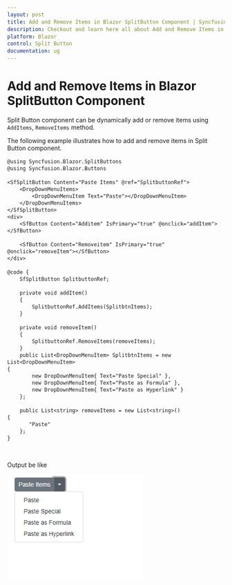 ```yaml
---
layout: post
title: Add and Remove Items in Blazor SplitButton Component | Syncfusion
description: Checkout and learn here all about Add and Remove Items in Syncfusion Blazor SplitButton component and more.
platform: Blazor
control: Split Button
documentation: ug
---
```


# Add and Remove Items in Blazor SplitButton Component

Split Button component can be dynamically add or remove items using  `AddItems`, `RemoveItems` method.

The following example illustrates how to add and remove items in Split Button component.

```cshtml
@using Syncfusion.Blazor.SplitButtons
@using Syncfusion.Blazor.Buttons

<SfSplitButton Content="Paste Items" @ref="SplitbuttonRef">
    <DropDownMenuItems>
        <DropDownMenuItem Text="Paste"></DropDownMenuItem>
    </DropDownMenuItems>
</SfSplitButton>
<div>
    <SfButton Content="Additem" IsPrimary="true" @onclick="addItem"></SfButton>

    <SfButton Content="Removeitem" IsPrimary="true" @onclick="removeItem"></SfButton>
</div>

@code {
    SfSplitButton SplitbuttonRef;

    private void addItem()
    {
        SplitbuttonRef.AddItems(SplitbtnItems);
    }

    private void removeItem()
    {
        SplitbuttonRef.RemoveItems(removeItems);
    }
    public List<DropDownMenuItem> SplitbtnItems = new List<DropDownMenuItem>
{
        new DropDownMenuItem{ Text="Paste Special" },
        new DropDownMenuItem{ Text="Paste as Formula" },
        new DropDownMenuItem{ Text="Paste as Hyperlink" }
    };

    public List<string> removeItems = new List<string>()
{
       "Paste"
    };
}

  
```

Output be like

![Adding or Removing Blazor SplitButton Items](./../images/blazor-splitbutton-add-remove-items.png)